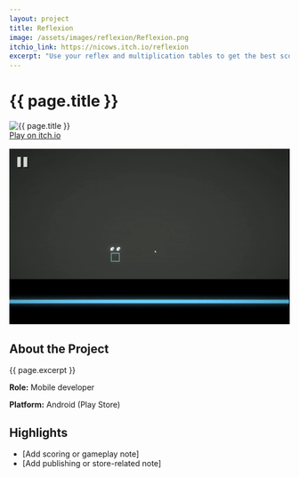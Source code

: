 ```yaml
---
layout: project
title: Reflexion
image: /assets/images/reflexion/Reflexion.png
itchio_link: https://nicows.itch.io/reflexion
excerpt: "Use your reflex and multiplication tables to get the best score."
---
```


<div class="project-container">
  <div class="project-header">
    <h1>{{ page.title }}</h1>
  </div>
  <div class="project-content">
    <div class="project-image-container">
      <div class="project-image">
        <img src="{{ page.image }}" alt="{{ page.title }}">
      </div>
      <a href="{{ page.itchio_link }}" class="itchio-button" target="_blank">
        <span>Play on itch.io</span>
      </a>
      <div class="project-image" style="margin-top:1rem;">
        <img src="/assets/images/reflexion/Reflexion_game.gif" alt="{{ page.title }} gameplay" onerror="this.style.display='none'">
      </div>
    </div>
    <div class="project-description">
      <h2>About the Project</h2>
      <p>{{ page.excerpt }}</p>
      <p><strong>Role:</strong> Mobile developer</p>
      <p><strong>Platform:</strong> Android (Play Store)</p>
      <h2>Highlights</h2>
      <ul>
        <li>[Add scoring or gameplay note]</li>
        <li>[Add publishing or store-related note]</li>
      </ul>
    </div>
  </div>
</div>
